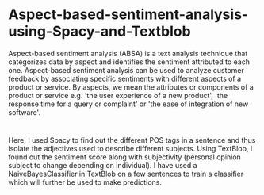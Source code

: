 # Aspect-based-sentiment-analysis-using-Spacy-and-Textblob

Aspect-based sentiment analysis (ABSA) is a text analysis technique that categorizes data by aspect and identifies the sentiment attributed to each one. Aspect-based sentiment analysis can be used to analyze customer feedback by associating specific sentiments with different aspects of a product or service. By aspects, we mean the attributes or components of a product or service e.g. 'the user experience of a new product', 'the response time for a query or complaint' or 'the ease of integration of new software'.
# 
Here, I used Spacy to find out the different POS tags in a sentence and thus isolate the adjectives used to describe different subjects. Using TextBlob, I found out the sentiment score along with subjectivity (personal opinion subject to change depending on individual). I have used a NaiveBayesClassifier in TextBlob on a few sentences to train a classifier which will further be used to make predictions.
